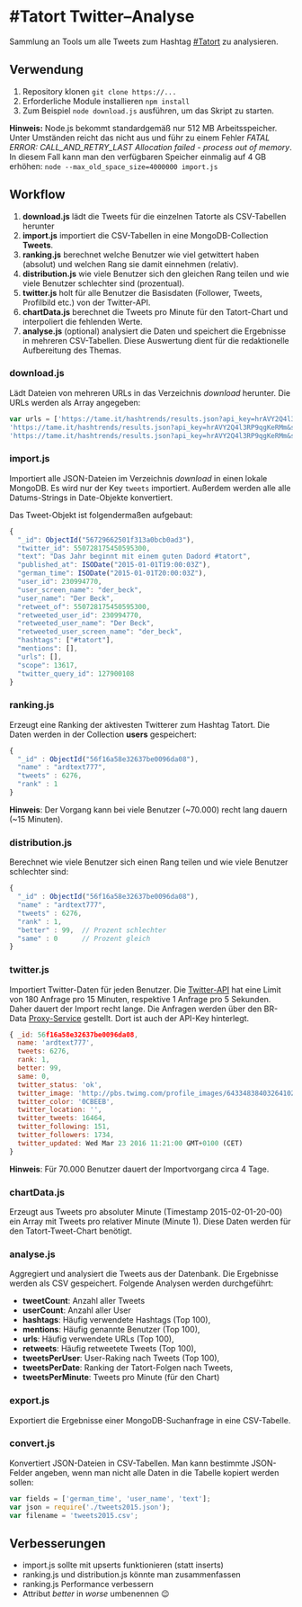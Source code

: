 # #Tatort Twitter–Analyse
Sammlung an Tools um alle Tweets zum Hashtag [#Tatort](https://twitter.com/search?f=tweets&vertical=default&q=%23tatort&src=typd) zu analysieren.

## Verwendung
1. Repository klonen `git clone https://...`
2. Erforderliche Module installieren `npm install`
3. Zum Beispiel `node download.js` ausführen, um das Skript zu starten.

**Hinweis:** Node.js bekommt standardgemäß nur 512 MB Arbeitsspeicher. Unter Umständen reicht das nicht aus und führ zu einem Fehler *FATAL ERROR: CALL_AND_RETRY_LAST Allocation failed - process out of memory*. In diesem Fall kann man den verfügbaren Speicher einmalig auf 4 GB erhöhen: `node --max_old_space_size=4000000 import.js`

## Workflow
1. **download.js** lädt die Tweets für die einzelnen Tatorte als CSV-Tabellen herunter
2. **import.js** importiert die CSV-Tabellen in eine MongoDB-Collection **Tweets**.
3. **ranking.js** berechnet welche Benutzer wie viel getwittert haben (absolut) und welchen Rang sie damit einnehmen (relativ).
4. **distribution.js** wie viele Benutzer sich den gleichen Rang teilen und wie viele Benutzer schlechter sind (prozentual).
5. **twitter.js** holt für alle Benutzer die Basisdaten (Follower, Tweets, Profilbild etc.) von der Twitter-API.
6. **chartData.js** berechnet die Tweets pro Minute für den Tatort-Chart und interpoliert die fehlenden Werte.
7. **analyse.js** (optional) analysiert die Daten und speichert die Ergebnisse in mehreren CSV-Tabellen. Diese Auswertung dient für die redaktionelle Aufbereitung des Themas.

### download.js
Lädt Dateien von mehreren URLs in das Verzeichnis *download* herunter. Die URLs werden als Array angegeben:

```javascript
var urls = ['https://tame.it/hashtrends/results.json?api_key=hrAVY2Q4l3RP9qgKeRMm&source=global&term=%23tatort&start_date=2014-01-01+20%3A00&end_date=2014-01-01+22%3A00&only=tweets&limit=100000',
'https://tame.it/hashtrends/results.json?api_key=hrAVY2Q4l3RP9qgKeRMm&source=global&term=%23tatort&start_date=2014-01-05+20%3A00&end_date=2014-01-05+22%3A00&only=tweets&limit=100000',
'https://tame.it/hashtrends/results.json?api_key=hrAVY2Q4l3RP9qgKeRMm&source=global&term=%23tatort&start_date=2014-01-05+21%3A30&end_date=2014-01-05+23%3A30&only=tweets&limit=100000'];
```

### import.js
Importiert alle JSON-Dateien im Verzeichnis *download* in einen lokale MongoDB. Es wird nur der Key `tweets` importiert. Außerdem werden alle alle Datums-Strings in Date-Objekte konvertiert.

Das Tweet-Objekt ist folgendermaßen aufgebaut:

```javascript
{
  "_id": ObjectId("56729662501f313a0bcb0ad3"),
  "twitter_id": 550728175450595300,
  "text": "Das Jahr beginnt mit einem guten Dadord #tatort",
  "published_at": ISODate("2015-01-01T19:00:03Z"),
  "german_time": ISODate("2015-01-01T20:00:03Z"),
  "user_id": 230994770,
  "user_screen_name": "der_beck",
  "user_name": "Der Beck",
  "retweet_of": 550728175450595300,
  "retweeted_user_id": 230994770,
  "retweeted_user_name": "Der Beck",
  "retweeted_user_screen_name": "der_beck",
  "hashtags": ["#tatort"],
  "mentions": [],
  "urls": [],
  "scope": 13617,
  "twitter_query_id": 127900108
}
```

### ranking.js
Erzeugt eine Ranking der aktivesten Twitterer zum Hashtag Tatort. Die Daten werden in der Collection **users** gespeichert:

```javascript
{
  "_id" : ObjectId("56f16a58e32637be0096da08"),
  "name" : "ardtext777",
  "tweets" : 6276,
  "rank" : 1
}
```

**Hinweis**: Der Vorgang kann bei viele Benutzer (~70.000) recht lang dauern (~15 Minuten).

### distribution.js
Berechnet wie viele Benutzer sich einen Rang teilen und wie viele Benutzer schlechter sind:

```javascript
{
  "_id" : ObjectId("56f16a58e32637be0096da08"),
  "name" : "ardtext777",
  "tweets" : 6276,
  "rank" : 1,
  "better" : 99,  // Prozent schlechter
  "same" : 0      // Prozent gleich
}
```

### twitter.js
Importiert Twitter-Daten für jeden Benutzer. Die [Twitter-API](https://dev.twitter.com/rest/public/rate-limits) hat eine Limit von 180 Anfrage pro 15 Minuten, respektive 1 Anfrage pro 5 Sekunden. Daher dauert der Import recht lange. Die Anfragen werden über den BR-Data [Proxy-Service](https://github.com/digitalegarage/twitter-api-service) gestellt. Dort ist auch der API-Key hinterlegt.

```javascript
{ _id: 56f16a58e32637be0096da08,
  name: 'ardtext777',
  tweets: 6276,
  rank: 1,
  better: 99,
  same: 0,
  twitter_status: 'ok',
  twitter_image: 'http://pbs.twimg.com/profile_images/643348384032641024/f_BVIo0t_normal.png',
  twitter_color: '0CBEEB',
  twitter_location: '',
  twitter_tweets: 16464,
  twitter_following: 151,
  twitter_followers: 1734,
  twitter_updated: Wed Mar 23 2016 11:21:00 GMT+0100 (CET)
}
```

**Hinweis**: Für 70.000 Benutzer dauert der Importvorgang circa 4 Tage.

### chartData.js
Erzeugt aus Tweets pro absoluter Minute (Timestamp 2015-02-01-20-00) ein Array mit Tweets pro relativer Minute (Minute 1). Diese Daten werden für den Tatort-Tweet-Chart benötigt.

### analyse.js
Aggregiert und analysiert die Tweets aus der Datenbank. Die Ergebnisse werden als CSV gespeichert. Folgende Analysen werden durchgeführt:
- **tweetCount**: Anzahl aller Tweets
- **userCount**: Anzahl aller User
- **hashtags**: Häufig verwendete Hashtags (Top 100),
- **mentions**: Häufig genannte Benutzer (Top 100),
- **urls**: Häufig verwendete URLs (Top 100),
- **retweets**: Häufig retweetete Tweets (Top 100),
- **tweetsPerUser**: User-Raking nach Tweets (Top 100),
- **tweetsPerDate**: Ranking der Tatort-Folgen nach Tweets,
- **tweetsPerMinute**: Tweets pro Minute (für den Chart)

### export.js
Exportiert die Ergebnisse einer MongoDB-Suchanfrage in eine CSV-Tabelle.

### convert.js
Konvertiert JSON-Dateien in CSV-Tabellen. Man kann bestimmte JSON-Felder angeben, wenn man nicht alle Daten in die Tabelle kopiert werden sollen:

```javascript
var fields = ['german_time', 'user_name', 'text'];
var json = require('./tweets2015.json');
var filename = 'tweets2015.csv';
```

## Verbesserungen
- import.js sollte mit upserts funktionieren (statt inserts)
- ranking.js und distribution.js könnte man zusammenfassen
- ranking.js Performance verbessern
- Attribut *better* in *worse* umbenennen 😉
